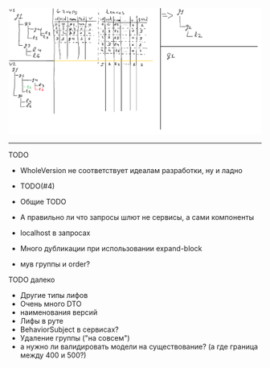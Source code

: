 ![Alt text](ActionSchema.png?raw=true "Schema")

----------
TODO
- WholeVersion не соответствует идеалам разработки, ну и ладно

- TODO(#4)

- Общие TODO
- А правильно ли что запросы шлют не сервисы, а сами компоненты
- localhost в запросах
- Много дубликации при использовании expand-block
- мув группы и order?

TODO далеко
- Другие типы лифов
- Очень много DTO
- наименования версий
- Лифы в руте
- BehaviorSubject в сервисах?
- Удаление группы ("на совсем")
- а нужно ли валидировать модели на существование? (а где граница между 400 и 500?)